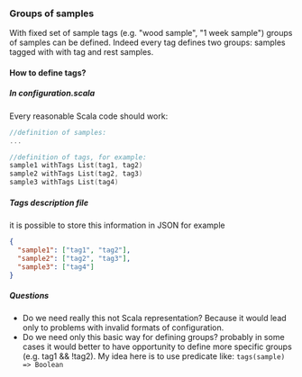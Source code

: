### Groups of samples
With fixed set of sample tags (e.g. "wood sample", "1 week sample") groups of samples can be defined.
Indeed every tag defines two groups: samples tagged with with tag and rest samples.

#### How to define tags?

##### In configuration.scala
Every reasonable Scala code should work:

```Scala
//definition of samples:
...

//definition of tags, for example:
sample1 withTags List(tag1, tag2)
sample2 withTags List(tag2, tag3)
sample3 withTags List(tag4)
```

##### Tags description file
it is possible to store this information in JSON for example

```json
{
  "sample1": ["tag1", "tag2"],
  "sample2": ["tag2", "tag3"],
  "sample3": ["tag4"]
}
```

##### Questions

* Do we need really this not Scala representation? Because it would lead only to problems with invalid formats of configuration.
* Do we need only this basic way for defining groups? probably in some cases it would better 
to have opportunity to define more specific groups (e.g. tag1 && !tag2). My idea here is to use predicate like: ```tags(sample) => Boolean```

